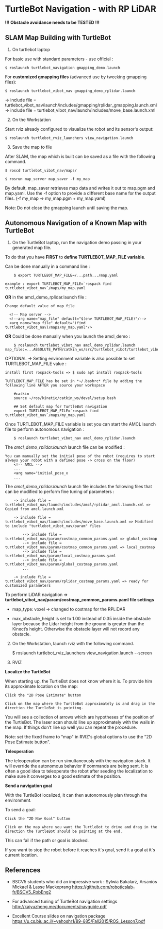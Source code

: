 # TurtleBot Navigation - with RP LiDAR

**!!! Obstacle avoidance needs to be TESTED !!!**

## SLAM Map Building with TurtleBot

1. On turtlebot laptop

For basic use with standard parameters - use official :

    $ roslaunch turtlebot_navigation gmapping_demo.launch

For **customized gmapping files** (advanced use by tweeking gmapping files):

    $ roslaunch turtlebot_vibot_nav gmapping_demo_rplidar.launch

  -> include file = turtlebot_vibot_nav/launch/includes/gmapping/rplidar_gmapping.launch.xml
  -> include file = turtlebot_vibot_nav/launch/includes/move_base.launch.xml

2. On the Workstation

Start rviz already configured to visualize the robot and its sensor's output:
    
    $ roslaunch turtlebot_rviz_launchers view_navigation.launch

3. Save the map to file

After SLAM, the map which is built can be saved as a file with the following command.

    $ roscd turtlebot_vibot_nav/maps/

    $ rosrun map_server map_saver -f my_map

By default, map_saver retrieves map data and writes it out to map.pgm and map.yaml.
Use the -f option to provide a different base name for the output files.
(-f my_map => my_map.pgm + my_map.yaml)

Note: Do not close the gmapping launch until saving the map. 

## Autonomous Navigation of a Known Map with TurtleBot

1. On the TurtleBot laptop, run the navigation demo passing in your generated map file.

To do that you have **FIRST** to **define TURTLEBOT_MAP_FILE variable**.

Can be done manually in a command line :

        $ export TURTLEBOT_MAP_FILE=/...path.../map.yaml

    example : export TURTLEBOT_MAP_FILE=`rospack find turtlebot_vibot_nav`/maps/my_map.yaml

**OR** in the amcl_demo_rplidar.launch file :

    Change default value of map_file

      <!-- Map server -->
      <!--arg name="map_file" default="$(env TURTLEBOT_MAP_FILE)"/-->
      <arg name="map_file" default="(find turtlebot_vibot_nav)/maps/my_map.yaml"/>

**OR** Could be done manually when you launch the amcl_demo :

        $ roslaunch turtlebot_vibot_nav amcl_demo_rplidar.launch map_file:=...ABSOLUTE_PATH/catkin_ws/src/turtlebot_vibot/turtlebot_vibot_nav/maps/my_map.yaml

OPTIONAL -> Setting environment variable is also possible to set TURTLEBOT_MAP_FILE value :

    install first rospack-tools => $ sudo apt install rospack-tools

    TURTLEBOT_MAP_FILE has be set in *~/.bashrc* file by adding the following line AFTER you source your workspace
        
        #catkin
        source ~/ros/kinetic/catkin_ws/devel/setup.bash

        ## Set default map for TurtleBot navigation
        export TURTLEBOT_MAP_FILE=`rospack find turtlebot_vibot_nav`/maps/my_map.yaml

Once TURTLEBOT_MAP_FILE variable is set you can start the AMCL launch file to perform autonomous navigation :

        $ roslaunch turtlebot_vibot_nav amcl_demo_rplidar.launch

The *amcl_demo_rplidar.launch* launch file can be modified :

    You can manually set the initial pose of the robot (requires to start always your robot with a defined pose -> cross on the floor)
        <!-- AMCL -->
        ...
        <arg name="initial_pose_x
        ...

The *amcl_demo_rplidar.launch* launch file includes the following files that can be modified to perform fine tuning of parameters :

        -> include file = turtlebot_vibot_nav/launch/includes/amcl/rplidar_amcl.launch.xml => Copied from amcl.launch.xml

        -> include file = turtlebot_vibot_nav/launch/includes/move_base.launch.xml => Modified to include "turtlebot_vibot_nav/param" files

            --> include file = turtlebot_vibot_nav/param/costmap_common_params.yaml => global_costmap
            --> include file = turtlebot_vibot_nav/param/costmap_common_params.yaml => local_costmap
            --> include file = turtlebot_vibot_nav/param/local_costmap_params.yaml
            --> include file = turtlebot_vibot_nav/param/global_costmap_params.yaml
            ...
        
        -> include file = turtlebot_vibot_nav/param/rplidar_costmap_params.yaml => ready for customized parameters

To perform LiDAR navigation => **turtlebot_vibot_nav/param/costmap_common_params.yaml file settings**

- map_type: voxel -> changed to costmap for the RPLiDAR

- max_obstacle_height is set to 1.00 instead of 0.35 inside the obstacle layer because the Lidar height from the ground is greater than the Kinect’s height. Otherwise the obstacle layer will not record any obstacle.

2. On the Workstation, launch rviz with the following command.

    $ roslaunch turtlebot_rviz_launchers view_navigation.launch --screen

3. RVIZ

**Localize the TurtleBot**

When starting up, the TurtleBot does not know where it is. To provide him its approximate location on the map:

    Click the "2D Pose Estimate" button

    Click on the map where the TurtleBot approximately is and drag in the direction the TurtleBot is pointing. 

You will see a collection of arrows which are hypotheses of the position of the TurtleBot. The laser scan should line up approximately with the walls in the map. If things don't line up well you can repeat the procedure.

Note: set the fixed frame to "map" in RVIZ's global options to use the "2D Pose Estimate button".

**Teleoperation**

The teleoperation can be run simultaneously with the navigation stack. It will override the autonomous behavior if commands are being sent. It is often a good idea to teleoperate the robot after seeding the localization to make sure it converges to a good estimate of the position.

**Send a navigation goal**

With the TurtleBot localized, it can then autonomously plan through the environment.

To send a goal:

    Click the "2D Nav Goal" button

    Click on the map where you want the TurtleBot to drive and drag in the direction the TurtleBot should be pointing at the end. 

This can fail if the path or goal is blocked.

If you want to stop the robot before it reaches it's goal, send it a goal at it's current location. 

## References

- BSCV5 students who did an impressive work : Sylwia Bakalarz, Arsanios Mickael & Lasse Mackeprang
https://github.com/roboticslab-fr/BSCV5_RobEng2

- For advanced tuning of TurtleBot navigation settings
http://kaiyuzheng.me/documents/navguide.pdf

- Excellent Course slides on navigation package
https://u.cs.biu.ac.il/~yehoshr1/89-685/Fall2015/ROS_Lesson7.pdf

